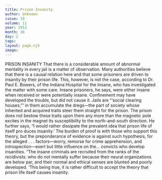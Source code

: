 ```yaml
---
title: Prison Insanity
author: Unknown
issue: 19
volume: 11
year: 1913
month: 36
day: 2
tags:
layout: page.njk
image:
---
```

PRISON INSANITY    That there is a considerable amount of abnormal mentality in every jail is a matter of observation. Many authorities believe that there is a causal relation here and that some prisoners are driven to insanity by their prison life. This, however, is not the case, according to Dr. Paul E. Bowers, of the Indiana Hospital for the Insane, who has investigated the matter with some care.    Insane prisoners, he says, were either insane when received or were potentially insane. Confinement may have developed the trouble, but did not cause it. Jails are “‘social clearing houses;”’ in them accumulate the dregs—the part of society whose inherited and acquired traits steer them straight for the prison. The prison does not bestow these traits upon them any more than the magnetic pole excites in the magnet its susceptibility to the north-and-south direction.    He further says, “I would rather dissipate the prevalent idea that prison life of itself pro duces insanity.’ The burden of proof is with those who support this theory, but the preponderance of evidence is against such hypothesis, for the alleged . . . factors—worry, remorse for crime apprehension, and introspection—exert but little influence on the... convicts who develop insanities.    “The insane criminals are recruited from the ranks of the recidivists. who do not mentally suffer because their neural organizations are below par, and their normal and ethical senses are blunted and poorly developed.    ‘This being true, it is rather difficult to accept the theory that prison life itself causes insanity. 

